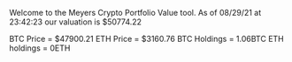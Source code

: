 Welcome to the Meyers Crypto Portfolio Value tool. 
As of 08/29/21 at 23:42:23 our valuation is $50774.22 

BTC Price = $47900.21
 ETH Price = $3160.76
BTC Holdings = 1.06BTC
 ETH holdings = 0ETH 
